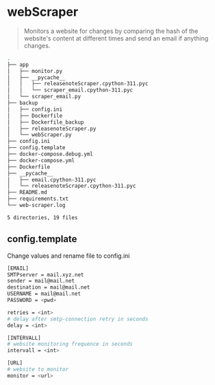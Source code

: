# webScraper
> Monitors a website for changes by comparing the hash of the website's content
    at different times and send an email if anything changes.
```bash
.
├── app
│   ├── monitor.py
│   ├── __pycache__
│   │   ├── releasenoteScraper.cpython-311.pyc
│   │   └── scraper_email.cpython-311.pyc
│   └── scraper_email.py
├── backup
│   ├── config.ini
│   ├── Dockerfile
│   ├── Dockerfile_backup
│   ├── releasenoteScraper.py
│   └── webScraper.py
├── config.ini
├── config.template
├── docker-compose.debug.yml
├── docker-compose.yml
├── Dockerfile
├── __pycache__
│   ├── email.cpython-311.pyc
│   └── releasenoteScraper.cpython-311.pyc
├── README.md
├── requirements.txt
└── web-scraper.log

5 directories, 19 files
```

## config.template

Change values and rename file to config.ini

```bash
[EMAIL]
SMTPserver = mail.xyz.net
sender = mail@mail.net
destination = mail@mail.net
USERNAME = mail@mail.net
PASSWORD = <pwd>

retries = <int>
# delay after smtp-connection retry in seconds
delay = <int>

[INTERVALL]
# website monitoring frequence in seconds
intervall = <int>

[URL] 
# website to monitor
monitor = <url>
```
